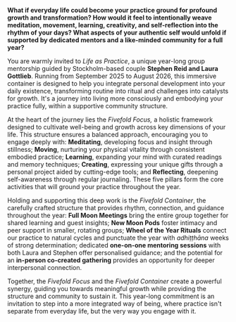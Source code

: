 **What if everyday life could become your practice ground for profound growth and transformation? How would it feel to intentionally weave meditation, movement, learning, creativity, and self-reflection into the rhythm of your days? What aspects of your authentic self would unfold if supported by dedicated mentors and a like-minded community for a full year?**

You are warmly invited to *Life as Practice*, a unique year-long group mentorship guided by Stockholm-based couple **Stephen Reid and Laura Gottlieb**. Running from September 2025 to August 2026, this immersive container is designed to help you integrate personal development into your daily existence, transforming routine into ritual and challenges into catalysts for growth. It's a journey into living more consciously and embodying your practice fully, within a supportive community structure.

At the heart of the journey lies the *Fivefold Focus,* a holistic framework designed to cultivate well-being and growth across key dimensions of your life. This structure ensures a balanced approach, encouraging you to engage deeply with: **Meditating**, developing focus and insight through stillness; **Moving**, nurturing your physical vitality through consistent embodied practice; **Learning**, expanding your mind with curated readings and memory techniques; **Creating**, expressing your unique gifts through a personal project aided by cutting-edge tools; and **Reflecting**, deepening self-awareness through regular journaling. These five pillars form the core activities that will ground your practice throughout the year.

Holding and supporting this deep work is the *Fivefold Container*, the carefully crafted structure that provides rhythm, connection, and guidance throughout the year: **Full Moon Meetings** bring the entire group together for shared learning and guest insights; **New Moon Pods** foster intimacy and peer support in smaller, rotating groups; **Wheel of the Year Rituals** connect our practice to natural cycles and punctuate the year with *adhiṭṭhāna* weeks of strong determination; dedicated **one-on-one mentoring sessions** with both Laura and Stephen offer personalised guidance; and the potential for an **in-person co-created gathering** provides an opportunity for deeper interpersonal connection.

Together, the *Fivefold Focus* and the *Fivefold Container* create a powerful synergy, guiding you towards meaningful growth while providing the structure and community to sustain it. This year-long commitment is an invitation to step into a more integrated way of being, where practice isn't separate from everyday life, but the very way you engage with it.